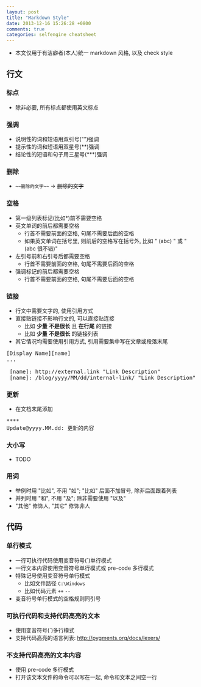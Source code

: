 ```yaml
---
layout: post
title: "Markdown Style"
date: 2013-12-16 15:26:28 +0800
comments: true
categories: selfengine cheatsheet
---
```

* 本文仅用于有洁癖者(本人)统一 markdown 风格, 以及 check style

## 行文

### 标点
* 除非必要, 所有标点都使用英文标点

### 强调
* 说明性的词和短语用双引号("")强调
* 提示性的词和短语用双星号(\*\*)强调
* 结论性的短语和句子用三星号(\*\*\*)强调

### 删除
* `~~删除的文字~~` -> ~~删除的文字~~

### 空格
* 第一级列表标记(比如*)前不需要空格
* 英文单词的前后都需要空格
  * 行首不需要前面的空格, 句尾不需要后面的空格
  * 如果英文单词在括号里, 则前后的空格写在括号外, 比如 " (abc) " 或 " (abc 很不错)"
* 左引号前和右引号后都需要空格
  * 行首不需要前面的空格, 句尾不需要后面的空格
* 强调标记的前后都需要空格
  * 行首不需要前面的空格, 句尾不需要后面的空格
<!-- more -->

### 链接
* 行文中需要文字的, 使用引用方式
* 直接贴链接不影响行文的, 可以直接贴连接
  * 比如 **少量** **不是很长** 且 **在行尾** 的链接
  * 比如 **少量** **不是很长** 的链接列表
* 其它情况均需要使用引用方式, 引用需要集中写在文章或段落末尾
<pre>
[Display Name][name]
...

 [name]: http://external.link "Link Description"
 [name]: /blog/yyyy/MM/dd/internal-link/ "Link Description"
</pre>

### 更新
* 在文档末尾添加
<pre>
****
Update@yyyy.MM.dd: 更新的内容
</pre>

### 大小写
* TODO

### 用词
* 举例时用 "比如", 不用 "如"; "比如" 后面不加冒号, 除非后面跟着列表
* 并列时用 "和", 不用 "及"; 除非需要使用 "以及"
* "其他" 修饰人, "其它" 修饰非人

## 代码

### 单行模式
* 一行可执行代码使用变音符号(`)单行模式
* 一行文本内容使用变音符号单行模式或 pre-code 多行模式
* 特殊记号使用变音符号单行模式
  * 比如文件路径 `C:\Windows`
  * 比如代码元素 `++` `--`
* 变音符号单行模式的空格规则同引号

### 可执行代码和支持代码高亮的文本
* 使用变音符号(`)多行模式
* 支持代码高亮的语言列表: http://pygments.org/docs/lexers/

### 不支持代码高亮的文本内容
* 使用 pre-code 多行模式
* 打开该文本文件的命令可以写在一起, 命令和文本之间空一行
